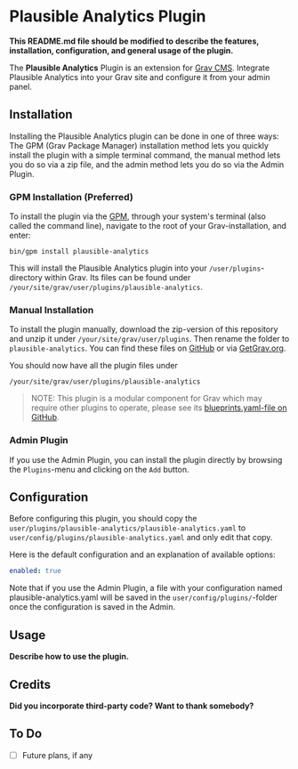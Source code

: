 # Plausible Analytics Plugin

**This README.md file should be modified to describe the features, installation, configuration, and general usage of the plugin.**

The **Plausible Analytics** Plugin is an extension for [Grav CMS](http://github.com/getgrav/grav). Integrate Plausible Analytics into your Grav site and configure it from your admin panel.

## Installation

Installing the Plausible Analytics plugin can be done in one of three ways: The GPM (Grav Package Manager) installation method lets you quickly install the plugin with a simple terminal command, the manual method lets you do so via a zip file, and the admin method lets you do so via the Admin Plugin.

### GPM Installation (Preferred)

To install the plugin via the [GPM](http://learn.getgrav.org/advanced/grav-gpm), through your system's terminal (also called the command line), navigate to the root of your Grav-installation, and enter:

    bin/gpm install plausible-analytics

This will install the Plausible Analytics plugin into your `/user/plugins`-directory within Grav. Its files can be found under `/your/site/grav/user/plugins/plausible-analytics`.

### Manual Installation

To install the plugin manually, download the zip-version of this repository and unzip it under `/your/site/grav/user/plugins`. Then rename the folder to `plausible-analytics`. You can find these files on [GitHub](https://github.com/iainsgillis/grav-plugin-plausible-analytics) or via [GetGrav.org](http://getgrav.org/downloads/plugins#extras).

You should now have all the plugin files under

    /your/site/grav/user/plugins/plausible-analytics
	
> NOTE: This plugin is a modular component for Grav which may require other plugins to operate, please see its [blueprints.yaml-file on GitHub](https://github.com/iainsgillis/grav-plugin-plausible-analytics/blob/master/blueprints.yaml).

### Admin Plugin

If you use the Admin Plugin, you can install the plugin directly by browsing the `Plugins`-menu and clicking on the `Add` button.

## Configuration

Before configuring this plugin, you should copy the `user/plugins/plausible-analytics/plausible-analytics.yaml` to `user/config/plugins/plausible-analytics.yaml` and only edit that copy.

Here is the default configuration and an explanation of available options:

```yaml
enabled: true
```

Note that if you use the Admin Plugin, a file with your configuration named plausible-analytics.yaml will be saved in the `user/config/plugins/`-folder once the configuration is saved in the Admin.

## Usage

**Describe how to use the plugin.**

## Credits

**Did you incorporate third-party code? Want to thank somebody?**

## To Do

- [ ] Future plans, if any

